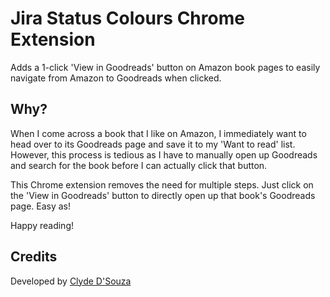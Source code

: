 # Jira Status Colours Chrome Extension
Adds a 1-click 'View in Goodreads' button on Amazon book pages to easily navigate from Amazon to Goodreads when clicked.

## Why?
When I come across a book that I like on Amazon, I immediately want to head over to its Goodreads page and save it to my 'Want to read' list. However, this process is tedious as I have to manually open up Goodreads and search for the book before I can actually click that button.

This Chrome extension removes the need for multiple steps. Just click on the 'View in Goodreads' button to directly open up that book's Goodreads page. Easy as! 

Happy reading!

## Credits
Developed by [Clyde D'Souza](https://clydedsouza.net/)